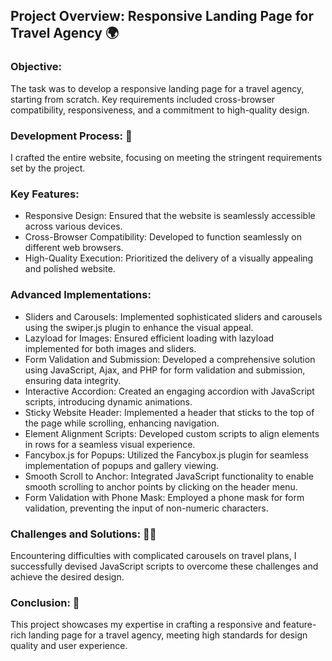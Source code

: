 ## Project Overview: Responsive Landing Page for Travel Agency 🌍

### Objective:
The task was to develop a responsive landing page for a travel agency, starting from scratch. Key requirements included cross-browser compatibility, responsiveness, and a commitment to high-quality design.

### Development Process: 🚀
I crafted the entire website, focusing on meeting the stringent requirements set by the project.

### Key Features:

* Responsive Design: Ensured that the website is seamlessly accessible across various devices.  
* Cross-Browser Compatibility: Developed to function seamlessly on different web browsers.  
* High-Quality Execution: Prioritized the delivery of a visually appealing and polished website.
  
### Advanced Implementations:

* Sliders and Carousels: Implemented sophisticated sliders and carousels using the swiper.js plugin to enhance the visual appeal.
* Lazyload for Images: Ensured efficient loading with lazyload implemented for both images and sliders.
* Form Validation and Submission: Developed a comprehensive solution using JavaScript, Ajax, and PHP for form validation and submission, ensuring data integrity.
* Interactive Accordion: Created an engaging accordion with JavaScript scripts, introducing dynamic animations.
* Sticky Website Header: Implemented a header that sticks to the top of the page while scrolling, enhancing navigation.
* Element Alignment Scripts: Developed custom scripts to align elements in rows for a seamless visual experience.
* Fancybox.js for Popups: Utilized the Fancybox.js plugin for seamless implementation of popups and gallery viewing.
* Smooth Scroll to Anchor: Integrated JavaScript functionality to enable smooth scrolling to anchor points by clicking on the header menu.
* Form Validation with Phone Mask: Employed a phone mask for form validation, preventing the input of non-numeric characters.

### Challenges and Solutions: 🤔💡
Encountering difficulties with complicated carousels on travel plans, I successfully devised JavaScript scripts to overcome these challenges and achieve the desired design.

### Conclusion: 🏁
This project showcases my expertise in crafting a responsive and feature-rich landing page for a travel agency, meeting high standards for design quality and user experience.

